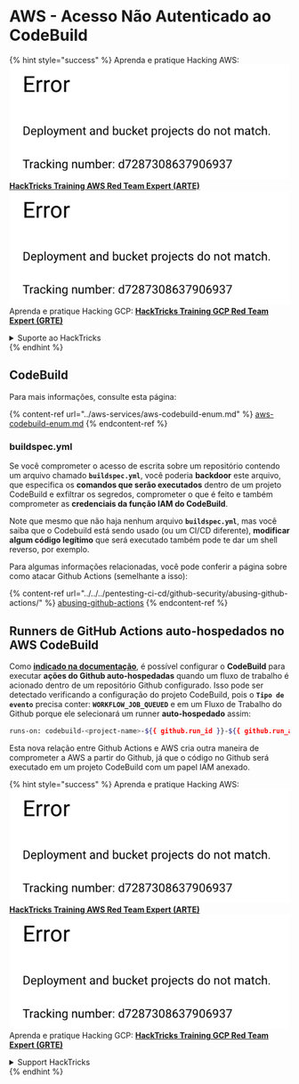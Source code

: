 # AWS - Acesso Não Autenticado ao CodeBuild

{% hint style="success" %}
Aprenda e pratique Hacking AWS:<img src="../../../.gitbook/assets/image (1) (1).png" alt="" data-size="line">[**HackTricks Training AWS Red Team Expert (ARTE)**](https://training.hacktricks.xyz/courses/arte)<img src="../../../.gitbook/assets/image (1) (1).png" alt="" data-size="line">\
Aprenda e pratique Hacking GCP: <img src="../../../.gitbook/assets/image (2).png" alt="" data-size="line">[**HackTricks Training GCP Red Team Expert (GRTE)**<img src="../../../.gitbook/assets/image (2).png" alt="" data-size="line">](https://training.hacktricks.xyz/courses/grte)

<details>

<summary>Suporte ao HackTricks</summary>

* Confira os [**planos de assinatura**](https://github.com/sponsors/carlospolop)!
* **Junte-se ao** 💬 [**grupo do Discord**](https://discord.gg/hRep4RUj7f) ou ao [**grupo do telegram**](https://t.me/peass) ou **siga**-nos no **Twitter** 🐦 [**@hacktricks\_live**](https://twitter.com/hacktricks\_live)**.**
* **Compartilhe truques de hacking enviando PRs para os repositórios do** [**HackTricks**](https://github.com/carlospolop/hacktricks) e [**HackTricks Cloud**](https://github.com/carlospolop/hacktricks-cloud).

</details>
{% endhint %}

## CodeBuild

Para mais informações, consulte esta página:

{% content-ref url="../aws-services/aws-codebuild-enum.md" %}
[aws-codebuild-enum.md](../aws-services/aws-codebuild-enum.md)
{% endcontent-ref %}

### buildspec.yml

Se você comprometer o acesso de escrita sobre um repositório contendo um arquivo chamado **`buildspec.yml`**, você poderia **backdoor** este arquivo, que especifica os **comandos que serão executados** dentro de um projeto CodeBuild e exfiltrar os segredos, comprometer o que é feito e também comprometer as **credenciais da função IAM do CodeBuild**.

Note que mesmo que não haja nenhum arquivo **`buildspec.yml`**, mas você saiba que o Codebuild está sendo usado (ou um CI/CD diferente), **modificar algum código legítimo** que será executado também pode te dar um shell reverso, por exemplo.

Para algumas informações relacionadas, você pode conferir a página sobre como atacar Github Actions (semelhante a isso):

{% content-ref url="../../../pentesting-ci-cd/github-security/abusing-github-actions/" %}
[abusing-github-actions](../../../pentesting-ci-cd/github-security/abusing-github-actions/)
{% endcontent-ref %}

## Runners de GitHub Actions auto-hospedados no AWS CodeBuild <a href="#action-runner" id="action-runner"></a>

Como [**indicado na documentação**](https://docs.aws.amazon.com/codebuild/latest/userguide/action-runner.html), é possível configurar o **CodeBuild** para executar **ações do Github auto-hospedadas** quando um fluxo de trabalho é acionado dentro de um repositório Github configurado. Isso pode ser detectado verificando a configuração do projeto CodeBuild, pois o **`Tipo de evento`** precisa conter: **`WORKFLOW_JOB_QUEUED`** e em um Fluxo de Trabalho do Github porque ele selecionará um runner **auto-hospedado** assim:
```bash
runs-on: codebuild-<project-name>-${{ github.run_id }}-${{ github.run_attempt }}
```
Esta nova relação entre Github Actions e AWS cria outra maneira de comprometer a AWS a partir do Github, já que o código no Github será executado em um projeto CodeBuild com um papel IAM anexado.

{% hint style="success" %}
Aprenda e pratique Hacking AWS:<img src="../../../.gitbook/assets/image (1) (1).png" alt="" data-size="line">[**HackTricks Training AWS Red Team Expert (ARTE)**](https://training.hacktricks.xyz/courses/arte)<img src="../../../.gitbook/assets/image (1) (1).png" alt="" data-size="line">\
Aprenda e pratique Hacking GCP: <img src="../../../.gitbook/assets/image (2).png" alt="" data-size="line">[**HackTricks Training GCP Red Team Expert (GRTE)**<img src="../../../.gitbook/assets/image (2).png" alt="" data-size="line">](https://training.hacktricks.xyz/courses/grte)

<details>

<summary>Support HackTricks</summary>

* Confira os [**planos de assinatura**](https://github.com/sponsors/carlospolop)!
* **Junte-se ao** 💬 [**grupo do Discord**](https://discord.gg/hRep4RUj7f) ou ao [**grupo do telegram**](https://t.me/peass) ou **siga**-nos no **Twitter** 🐦 [**@hacktricks\_live**](https://twitter.com/hacktricks\_live)**.**
* **Compartilhe truques de hacking enviando PRs para os repositórios do** [**HackTricks**](https://github.com/carlospolop/hacktricks) e [**HackTricks Cloud**](https://github.com/carlospolop/hacktricks-cloud).

</details>
{% endhint %}
